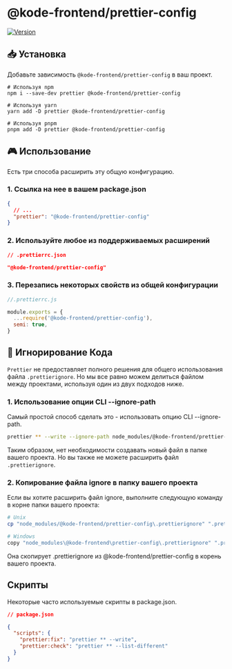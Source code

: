 # @kode-frontend/prettier-config

[![Version][version-badge]][package]

## 📥 Установка

Добавьте зависимость `@kode-frontend/prettier-config` в ваш проект.

```shell
# Используя npm
npm i --save-dev prettier @kode-frontend/prettier-config

# Используя yarn
yarn add -D prettier @kode-frontend/prettier-config

# Используя pnpm
pnpm add -D prettier @kode-frontend/prettier-config
```

## 🎮 Использование

Есть три способа расширить эту общую конфигурацию.

### 1. Ссылка на нее в вашем package.json

```json
{
  // ...
  "prettier": "@kode-frontend/prettier-config"
}
```

### 2. Используйте любое из поддерживаемых расширений

```json
// .prettierrc.json

"@kode-frontend/prettier-config"
```

### 3. Перезапись некоторых свойств из общей конфигурации

```javascript
//.prettierrc.js

module.exports = {
  ...require('@kode-frontend/prettier-config'),
  semi: true,
}
```

## 🙈 Игнорирование Кода

`Prettier` не предоставляет полного решения для общего использования файла `.prettierignore`. Но мы все равно можем делиться файлом между проектами, используя один из двух подходов ниже.

### 1. Использование опции CLI --ignore-path

Самый простой способ сделать это - использовать опцию CLI --ignore-path.

```bash
prettier ** --write --ignore-path node_modules/@kode-frontend/prettier-config/.prettierignore
```

Таким образом, нет необходимости создавать новый файл в папке вашего проекта. Но вы также не можете расширить файл `.prettierignore`.

### 2. Копирование файла ignore в папку вашего проекта

Если вы хотите расширить файл ignore, выполните следующую команду в корне папки вашего проекта:

```bash
# Unix
cp "node_modules/@kode-frontend/prettier-config\.prettierignore" ".prettierignore"

# Windows
copy "node_modules\@kode-frontend\prettier-config\.prettierignore" ".prettierignore"
```

Она скопирует .prettierignore из @kode-frontend/prettier-config в корень вашего проекта.

## Скрипты

Некоторые часто используемые скрипты в package.json.

```json
// package.json

{
  "scripts": {
    "prettier:fix": "prettier ** --write",
    "prettier:check": "prettier ** --list-different"
  }
}
```

[version-badge]: https://img.shields.io/npm/v/@kode-frontend/prettier-config.svg?style=flat-square
[package]: https://www.npmjs.com/package/@kode-frontend/prettier-config
